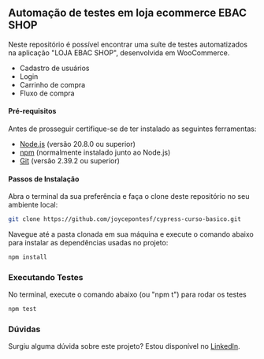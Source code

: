 ## Automação de testes em loja ecommerce EBAC SHOP

Neste repositório é possível encontrar uma suíte de testes automatizados na aplicação "LOJA EBAC SHOP", desenvolvida em WooCommerce.

- Cadastro de usuários
- Login
- Carrinho de compra
- Fluxo de compra

#### Pré-requisitos

Antes de prosseguir certifique-se de ter instalado as seguintes ferramentas:

- [Node.js](https://nodejs.org/) (versão 20.8.0 ou superior)
- [npm](https://www.npmjs.com/) (normalmente instalado junto ao Node.js)
- [Git](https://git-scm.com/) (versão 2.39.2 ou superior)

#### Passos de Instalação

Abra o terminal da sua preferência e faça o clone deste repositório no seu ambiente local:

```bash
git clone https://github.com/joycepontesf/cypress-curso-basico.git
```

Navegue até a pasta clonada em sua máquina e execute o comando abaixo para instalar as dependências usadas no projeto:

```bash
npm install
```

### Executando Testes

No terminal, execute o comando abaixo (ou "npm t") para rodar os testes

```bash
npm test
```

### Dúvidas

Surgiu alguma dúvida sobre este projeto? Estou disponível no [LinkedIn](https://www.linkedin.com/in/joycepontes/).
